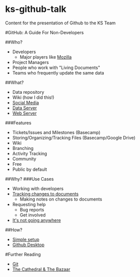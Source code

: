 # ks-github-talk
Content for the presentation of Github to the KS Team

#GitHub: A Guide For Non-Developers


##Who?
* Developers
  * Major players like [Mozilla](https://github.com/mozilla)
* Project Managers
* People who work with "Living Documents"
* Teams who frequently update the same data


##What?
* Data repository
* Wiki (how I did this!)
* [Social Media](https://github.com/rhodges)
* [Data Server](http://hodgimoto.com/#/demos/mars)
* [Web Server](http://madrona.ecotrust.org)


###Features
* Tickets/Issues and Milestones (Basecamp)
* Storing/Organizing/Tracking Files (Basecamp/Google Drive)
* Wiki
* Branching
* Activity Tracking
* Community
* Free
* Public by default


##Why?
###Use Cases
* Working with developers
* [Tracking changes to documents](https://github.com/rhodges/ks-github-talk/commit/d04c37a493ed89d2a1926bf6fdb6d55de9adfa8b)
  * Making notes on changes to documents
* Requesting help
  * Bug reports
  * Get involved
* [It's not going anywhere](https://www.google.com/trends/explore#q=%2Fm%2F04g0kcw%2C%20%2Fm%2F07bsws&cmpt=q&tz=Etc%2FGMT%2B7)


##How?
* [Simple setup](https://help.github.com/articles/set-up-git/#platform-windows)
* [Github Desktop](https://desktop.github.com/)
 

#Further Reading
* [Git](https://en.wikipedia.org/wiki/Git_(software))
* [The Cathedral & The Bazaar](http://www.catb.org/esr/writings/cathedral-bazaar/)

